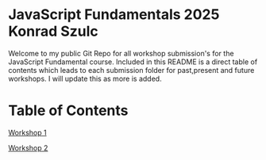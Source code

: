 # JavaScript Fundamentals 2025 Konrad Szulc

Welcome to my public Git Repo for all workshop submission's for the JavaScript Fundamental course. Included in this README is a direct table of contents which leads to each submission folder for past,present and future workshops. I will update this as more is added.

# Table of Contents

[Workshop 1](WS1-JavaScript)

[Workshop 2](WS2-JavaScript-DOM-BOM)